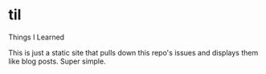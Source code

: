 # til
Things I Learned

This is just a static site that pulls down this repo's issues and displays them like blog posts. Super simple.
